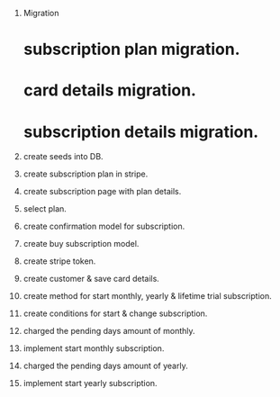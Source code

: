 1. Migration
   # subscription plan migration. 
   # card details migration. 
   # subscription details migration. 

2. create seeds into DB.   
3. create subscription plan in stripe.   
4. create subscription page with plan details.
5. select plan.
6. create confirmation model for subscription.
7. create buy subscription model.
8. create stripe token.
9. create customer & save card details.
10. create method for start monthly, yearly & lifetime trial subscription.
11. create conditions for start & change subscription.
12. charged the pending days amount of monthly.
13. implement start monthly subscription.
14. charged the pending days amount of yearly.
15. implement start yearly subscription.